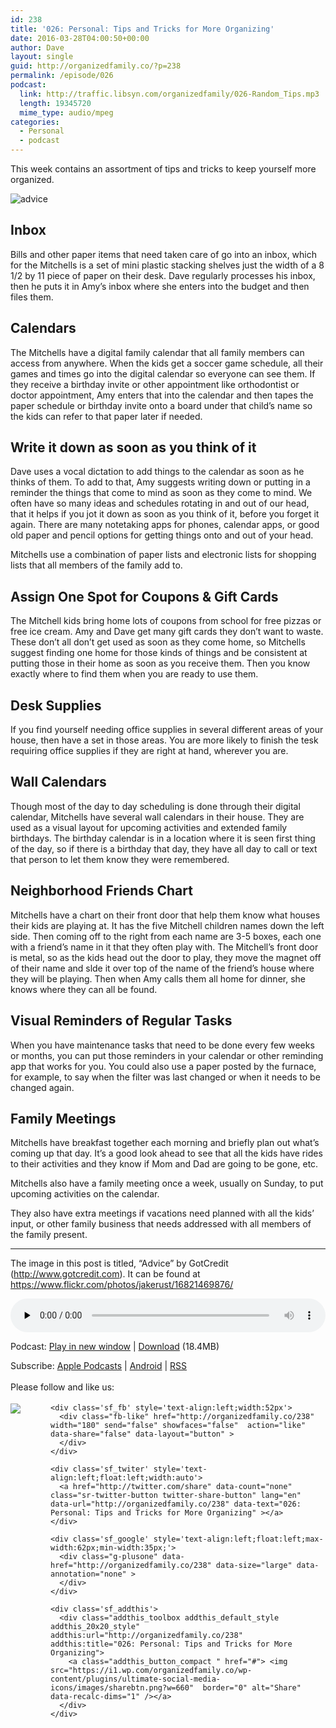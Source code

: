 ```yaml
---
id: 238
title: '026: Personal: Tips and Tricks for More Organizing'
date: 2016-03-28T04:00:50+00:00
author: Dave
layout: single
guid: http://organizedfamily.co/?p=238
permalink: /episode/026
podcast:
  link: http://traffic.libsyn.com/organizedfamily/026-Random_Tips.mp3
  length: 19345720
  mime_type: audio/mpeg
categories:
  - Personal
  - podcast
---
```

This week contains an assortment of tips and tricks to keep yourself more organized.

<img src="https://i2.wp.com/organizedfamily.co/wp-content/uploads/2016/03/advice.jpg?w=660" alt="advice" data-recalc-dims="1" /> 

## Inbox

Bills and other paper items that need taken care of go into an inbox, which for the Mitchells is a set of mini plastic stacking shelves just the width of a 8 1/2 by 11 piece of paper on their desk. Dave regularly processes his inbox, then he puts it in Amy&#8217;s inbox where she enters into the budget and then files them.

## Calendars

The Mitchells have a digital family calendar that all family members can access from anywhere. When the kids get a soccer game schedule, all their games and times go into the digital calendar so everyone can see them. If they receive a birthday invite or other appointment like orthodontist or doctor appointment, Amy enters that into the calendar and then tapes the paper schedule or birthday invite onto a board under that child&#8217;s name so the kids can refer to that paper later if needed.

## Write it down as soon as you think of it

Dave uses a vocal dictation to add things to the calendar as soon as he thinks of them. To add to that, Amy suggests writing down or putting in a reminder the things that come to mind as soon as they come to mind. We often have so many ideas and schedules rotating in and out of our head, that it helps if you jot it down as soon as you think of it, before you forget it again. There are many notetaking apps for phones, calendar apps, or good old paper and pencil options for getting things onto and out of your head.

Mitchells use a combination of paper lists and electronic lists for shopping lists that all members of the family add to.

## Assign One Spot for Coupons & Gift Cards

The Mitchell kids bring home lots of coupons from school for free pizzas or free ice cream. Amy and Dave get many gift cards they don&#8217;t want to waste. These don&#8217;t all don&#8217;t get used as soon as they come home, so Mitchells suggest finding one home for those kinds of things and be consistent at putting those in their home as soon as you receive them. Then you know exactly where to find them when you are ready to use them.

## Desk Supplies

If you find yourself needing office supplies in several different areas of your house, then have a set in those areas. You are more likely to finish the tesk requiring office supplies if they are right at hand, wherever you are.

## Wall Calendars

Though most of the day to day scheduling is done through their digital calendar, Mitchells have several wall calendars in their house. They are used as a visual layout for upcoming activities and extended family birthdays. The birthday calendar is in a location where it is seen first thing of the day, so if there is a birthday that day, they have all day to call or text that person to let them know they were remembered.

## Neighborhood Friends Chart

Mitchells have a chart on their front door that help them know what houses their kids are playing at. It has the five Mitchell children names down the left side. Then coming off to the right from each name are 3-5 boxes, each one with a friend&#8217;s name in it that they often play with. The Mitchell&#8217;s front door is metal, so as the kids head out the door to play, they move the magnet off of their name and slde it over top of the name of the friend&#8217;s house where they will be playing. Then when Amy calls them all home for dinner, she knows where they can all be found.

## Visual Reminders of Regular Tasks

When you have maintenance tasks that need to be done every few weeks or months, you can put those reminders in your calendar or other reminding app that works for you. You could also use a paper posted by the furnace, for example, to say when the filter was last changed or when it needs to be changed again.

## Family Meetings

Mitchells have breakfast together each morning and briefly plan out what&#8217;s coming up that day. It&#8217;s a good look ahead to see that all the kids have rides to their activities and they know if Mom and Dad are going to be gone, etc.

Mitchells also have a family meeting once a week, usually on Sunday, to put upcoming activities on the calendar.

They also have extra meetings if vacations need planned with all the kids&#8217; input, or other family business that needs addressed with all members of the family present.

* * *

The image in this post is titled, &#8220;Advice&#8221; by GotCredit (http://www.gotcredit.com). It can be found at https://www.flickr.com/photos/jakerust/16821469876/

<div class="powerpress_player" id="powerpress_player_5348">
  <audio class="wp-audio-shortcode" id="audio-238-28" preload="none" style="width: 100%;" controls="controls"><source type="audio/mpeg" src="http://traffic.libsyn.com/organizedfamily/026-Random_Tips.mp3?_=28" /><a href="http://traffic.libsyn.com/organizedfamily/026-Random_Tips.mp3">http://traffic.libsyn.com/organizedfamily/026-Random_Tips.mp3</a></audio>
</div>

<p class="powerpress_links powerpress_links_mp3">
  Podcast: <a href="http://traffic.libsyn.com/organizedfamily/026-Random_Tips.mp3" class="powerpress_link_pinw" target="_blank" title="Play in new window" onclick="return powerpress_pinw('http://organizedfamily.co/?powerpress_pinw=238-podcast');" rel="nofollow">Play in new window</a> | <a href="http://traffic.libsyn.com/organizedfamily/026-Random_Tips.mp3" class="powerpress_link_d" title="Download" rel="nofollow" download="026-Random_Tips.mp3">Download</a> (18.4MB)
</p>

<p class="powerpress_links powerpress_subscribe_links">
  Subscribe: <a href="https://itunes.apple.com/us/podcast/organized-family/id1047979605?mt=2&ls=1#episodeGuid=http%3A%2F%2Forganizedfamily.co%2F%3Fp%3D238" class="powerpress_link_subscribe powerpress_link_subscribe_itunes" title="Subscribe on Apple Podcasts" rel="nofollow">Apple Podcasts</a> | <a href="http://subscribeonandroid.com/organizedfamily.co/feed/podcast" class="powerpress_link_subscribe powerpress_link_subscribe_android" title="Subscribe on Android" rel="nofollow">Android</a> | <a href="http://organizedfamily.co/feed/podcast" class="powerpress_link_subscribe powerpress_link_subscribe_rss" title="Subscribe via RSS" rel="nofollow">RSS</a>
</p>

<div class='sfsi_Sicons' style='width: 100%; display: inline-block; vertical-align: middle; text-align:left'>
  <div style='margin:0px 8px 0px 0px; line-height: 24px'>
    <span>Please follow and like us:</span>
  </div>
  
  <div class='sfsi_socialwpr'>
    <div class='sf_subscrbe' style='text-align:left;float:left;width:64px'>
      <a href="http://www.specificfeeds.com/widget/emailsubscribe/MTc5ODgx/OA==/" target="_blank"><img src="https://i2.wp.com/organizedfamily.co/wp-content/plugins/ultimate-social-media-icons/images/follow_subscribe.png?w=660" data-recalc-dims="1" /></a>
    </div>
    
    <div class='sf_fb' style='text-align:left;width:52px'>
      <div class="fb-like" href="http://organizedfamily.co/238" width="180" send="false" showfaces="false"  action="like" data-share="false" data-layout="button" >
      </div>
    </div>
    
    <div class='sf_twiter' style='text-align:left;float:left;width:auto'>
      <a href="http://twitter.com/share" data-count="none" class="sr-twitter-button twitter-share-button" lang="en" data-url="http://organizedfamily.co/238" data-text="026: Personal: Tips and Tricks for More Organizing" ></a>
    </div>
    
    <div class='sf_google' style='text-align:left;float:left;max-width:62px;min-width:35px;'>
      <div class="g-plusone" data-href="http://organizedfamily.co/238" data-size="large" data-annotation="none" >
      </div>
    </div>
    
    <div class='sf_addthis'>
      <div class="addthis_toolbox addthis_default_style addthis_20x20_style" addthis:url="http://organizedfamily.co/238" addthis:title="026: Personal: Tips and Tricks for More Organizing">
        <a class="addthis_button_compact " href="#"> <img src="https://i1.wp.com/organizedfamily.co/wp-content/plugins/ultimate-social-media-icons/images/sharebtn.png?w=660"  border="0" alt="Share" data-recalc-dims="1" /></a>
      </div>
    </div>
  </div>
</div>